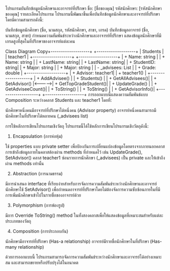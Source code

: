 โปรแกรมบันทึกข้อมูลนักศึกษาและอาจารย์ที่ปรึกษา
ชื่อ: [ชื่อของคุณ]
รหัสนักศึกษา: [รหัสนักศึกษาของคุณ]
รายละเอียดโปรแกรม
โปรแกรมนี้พัฒนาขึ้นเพื่อบันทึกข้อมูลนักศึกษาและอาจารย์ที่ปรึกษา โดยมีความสามารถดังนี้:

บันทึกข้อมูลนักศึกษา (ชื่อ, นามสกุล, รหัสนักศึกษา, สาขา, เกรด)
บันทึกข้อมูลอาจารย์ (ชื่อ, นามสกุล, สาขา)
กำหนดความสัมพันธ์ระหว่างนักศึกษาและอาจารย์ที่ปรึกษา
แสดงข้อมูลนักศึกษาที่มีเกรดสูงที่สุดในที่ปรึกษาของอาจารย์แต่ละคน

Class Diagram
Copy+-------------------+       +-------------------+
|     Students      |       |     teacher1      |
+-------------------+       +-------------------+
| + Name: string    |       | + Name: string    |
| + LastName: string|       | + LastName: string|
| + StudentID: string|      | + Major: string   |
| + Major: string   |       | - _advisees: List |
| + Grade: double   |       +-------------------+
| + Advisor: teacher1|      | + teacher1()      |
+-------------------+       | + AddAdvisee()    |
| + Students()      |       | + GetAllAdvisees()|
| + SetAdvisor()    |<----->| + GetTopGradeStudent()|
| + UpdateGrade()   |       | + GetAdviseeCount()|
| + ToString()      |       | + ToString()     |
| + GetAdvisorInfo()|       +-------------------+
+-------------------+
การออกแบบนี้แสดงความสัมพันธ์แบบ Composition ระหว่างคลาส Students และ teacher1 โดยที่:

นักศึกษาหนึ่งคนมีอาจารย์ที่ปรึกษาได้หนึ่งคน (Advisor property)
อาจารย์หนึ่งคนสามารถมีนักศึกษาในที่ปรึกษาได้หลายคน (_advisees list)

การใช้หลักการเขียนโปรแกรมเชิงวัตถุ
โปรแกรมนี้ได้ใช้หลักการเขียนโปรแกรมเชิงวัตถุดังนี้:
1. Encapsulation (การห่อหุ้ม)

ใช้ properties แบบ private setter เพื่อป้องกันการเปลี่ยนแปลงข้อมูลโดยตรงจากภายนอกคลาส
การเข้าถึงข้อมูลภายในคลาสต้องผ่าน methods ที่กำหนดไว้ เช่น UpdateGrade(), SetAdvisor()
คลาส teacher1 ซ่อนรายการนักศึกษา (_advisees) เป็น private และให้เข้าถึงผ่าน methods เท่านั้น

2. Abstraction (การนามธรรม)

มีการนำเสนอ interface ที่เรียบง่ายสำหรับการจัดการความสัมพันธ์ระหว่างนักศึกษาและอาจารย์
นักศึกษาใช้ SetAdvisor() เพื่อกำหนดอาจารย์ที่ปรึกษาโดยไม่ต้องจัดการความซับซ้อนภายในที่มีการเพิ่มนักศึกษาเข้าไปในรายชื่อของอาจารย์ด้วย

3. Polymorphism (การพ้องรูป)

มีการ Override ToString() method ในทั้งสองคลาสเพื่อให้แสดงข้อมูลที่เหมาะสมสำหรับแต่ละประเภทของวัตถุ

4. Composition (การประกอบกัน)

นักศึกษามีอาจารย์ที่ปรึกษา (Has-a relationship)
อาจารย์มีรายชื่อนักศึกษาในที่ปรึกษา (Has-many relationship)

ด้วยการออกแบบนี้ โปรแกรมสามารถจัดการความสัมพันธ์ระหว่างนักศึกษาและอาจารย์ได้อย่างเหมาะสม และสามารถขยายหรือปรับปรุงได้ในอนาคต
